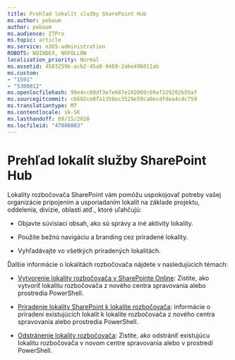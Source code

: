 ```yaml
---
title: Prehľad lokalít služby SharePoint Hub
ms.author: pebaum
author: pebaum
ms.audience: ITPro
ms.topic: article
ms.service: o365-administration
ROBOTS: NOINDEX, NOFOLLOW
localization_priority: Normal
ms.assetid: 4583259b-acb2-45a0-9469-2abe496011ab
ms.custom:
- "1591"
- "5300012"
ms.openlocfilehash: 99e4cc09df3e7e687e192069c09af229202b55af
ms.sourcegitcommit: c6692ce0fa1358ec3529e59ca0ecdfdea4cdc759
ms.translationtype: MT
ms.contentlocale: sk-SK
ms.lasthandoff: 09/15/2020
ms.locfileid: "47800803"
---
```

# <a name="sharepoint-hub-sites-overview"></a>Prehľad lokalít služby SharePoint Hub

Lokality rozbočovača SharePoint vám pomôžu uspokojovať potreby vašej organizácie pripojením a usporiadaním lokalít na základe projektu, oddelenia, divízie, oblasti atď., ktoré uľahčujú:

- Objavte súvisiaci obsah, ako sú správy a iné aktivity lokality.

- Použite bežnú navigáciu a branding cez priradené lokality. 

- Vyhľadávajte vo všetkých priradených lokalitách.

Ďalšie informácie o lokalitách rozbočovača nájdete v nasledujúcich témach:
- [Vytvorenie lokality rozbočovača v SharePointe Online](https://docs.microsoft.com/sharepoint/create-hub-site): Zistite, ako vytvoriť lokalitu rozbočovača z nového centra spravovania alebo prostredia PowerShell.

- [Priradenie lokality SharePoint k lokalite rozbočovača](https://support.office.com/article/associate-a-sharepoint-site-with-a-hub-site-ae0009fd-af04-4d3d-917d-88edb43efc05): informácie o priradení existujúcich lokalít k lokalite rozbočovača z nového centra spravovania alebo prostredia PowerShell.

- [Odstránenie lokality rozbočovača](https://docs.microsoft.com/sharepoint/remove-hub-site): Zistite, ako odstrániť existujúcu lokalitu rozbočovača v novom centre spravovania alebo v prostredí PowerShell.

